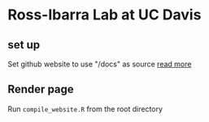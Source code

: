 # Ross-Ibarra Lab at UC Davis

## set up
Set github website to use "/docs" as source [read more](https://help.github.com/articles/configuring-a-publishing-source-for-github-pages/#publishing-your-github-pages-site-from-a-docs-folder-on-your-master-branch)

## Render page

Run ```compile_website.R``` from the root directory





